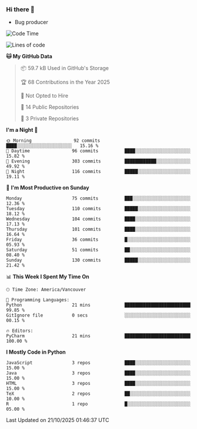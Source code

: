 ### Hi there 👋
* Bug producer


<!--START_SECTION:waka-->
![Code Time](http://img.shields.io/badge/Code%20Time-1%2C339%20hrs%2059%20mins-blue)

![Lines of code](https://img.shields.io/badge/From%20Hello%20World%20I%27ve%20Written-251.4%20thousand%20lines%20of%20code-blue)

**🐱 My GitHub Data** 

> 📦 59.7 kB Used in GitHub's Storage 
 > 
> 🏆 68 Contributions in the Year 2025
 > 
> 🚫 Not Opted to Hire
 > 
> 📜 14 Public Repositories 
 > 
> 🔑 3 Private Repositories 
 > 
**I'm a Night 🦉** 

```text
🌞 Morning                92 commits          ████░░░░░░░░░░░░░░░░░░░░░   15.16 % 
🌆 Daytime                96 commits          ████░░░░░░░░░░░░░░░░░░░░░   15.82 % 
🌃 Evening                303 commits         ████████████░░░░░░░░░░░░░   49.92 % 
🌙 Night                  116 commits         █████░░░░░░░░░░░░░░░░░░░░   19.11 % 
```
📅 **I'm Most Productive on Sunday** 

```text
Monday                   75 commits          ███░░░░░░░░░░░░░░░░░░░░░░   12.36 % 
Tuesday                  110 commits         █████░░░░░░░░░░░░░░░░░░░░   18.12 % 
Wednesday                104 commits         ████░░░░░░░░░░░░░░░░░░░░░   17.13 % 
Thursday                 101 commits         ████░░░░░░░░░░░░░░░░░░░░░   16.64 % 
Friday                   36 commits          █░░░░░░░░░░░░░░░░░░░░░░░░   05.93 % 
Saturday                 51 commits          ██░░░░░░░░░░░░░░░░░░░░░░░   08.40 % 
Sunday                   130 commits         █████░░░░░░░░░░░░░░░░░░░░   21.42 % 
```


📊 **This Week I Spent My Time On** 

```text
🕑︎ Time Zone: America/Vancouver

💬 Programming Languages: 
Python                   21 mins             █████████████████████████   99.85 % 
GitIgnore file           0 secs              ░░░░░░░░░░░░░░░░░░░░░░░░░   00.15 % 

🔥 Editors: 
PyCharm                  21 mins             █████████████████████████   100.00 % 
```

**I Mostly Code in Python** 

```text
JavaScript               3 repos             ████░░░░░░░░░░░░░░░░░░░░░   15.00 % 
Java                     3 repos             ████░░░░░░░░░░░░░░░░░░░░░   15.00 % 
HTML                     3 repos             ████░░░░░░░░░░░░░░░░░░░░░   15.00 % 
TeX                      2 repos             ██░░░░░░░░░░░░░░░░░░░░░░░   10.00 % 
R                        1 repo              █░░░░░░░░░░░░░░░░░░░░░░░░   05.00 % 
```




 Last Updated on 21/10/2025 01:46:37 UTC
<!--END_SECTION:waka-->
